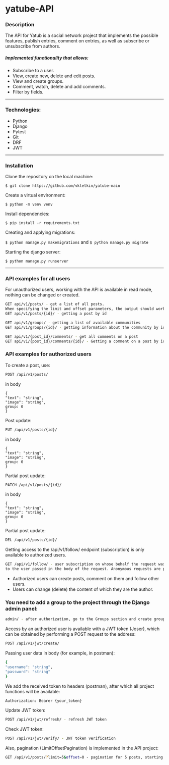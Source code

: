 # yatube-API

### Description
The API for Yatub is a social network project that implements the possible features,
publish entries, comment on entries, as well as subscribe or unsubscribe from authors.
##### Implemented functionality that allows:
* Subscribe to a user.
* View, create new, delete and edit posts.
* View and create groups.
* Comment, watch, delete and add comments.
* Filter by fields.

---

### Technologies:
* Python
* Django
* Pytest
* Git
* DRF
* JWT

---

### Installation
Clone the repository on the local machine:

```$ git clone https://github.com/vkletkin/yatube-main```

 Create a virtual environment:
 
 ```$ python -m venv venv```
 
 Install dependencies:

```$ pip install -r requirements.txt```

Creating and applying migrations:

```$ python manage.py makemigrations``` and  ```$ python manage.py migrate```

Starting the django server:

```$ python manage.py runserver```

---

### API examples for all users
For unauthorized users, working with the API is available in read mode,
nothing can be changed or created.
```bash
GET api/v1/posts/ - get a list of all posts.
When specifying the limit and offset parameters, the output should work with pagination
GET api/v1/posts/{id}/ - getting a post by id

GET api/v1/groups/ - getting a list of available communities
GET api/v1/groups/{id}/ - getting information about the community by id

GET api/v1/{post_id}/comments/ - get all comments on a post
GET api/v1/{post_id}/comments/{id}/ - Getting a comment on a post by id
```
### API examples for authorized users
To create a post, use:
```bash
POST /api/v1/posts/
```
in body
```
{
"text": "string",
"image": "string",
group: 0
}
```
Post update:
```bash
PUT /api/v1/posts/{id}/
```
in body
```
{
"text": "string",
"image": "string",
group: 0
}
```

Partial post update:
```bash
PATCH /api/v1/posts/{id}/
```
in body
```
{
"text": "string",
"image": "string",
group: 0
}
```

Partial post update:
```bash
DEL /api/v1/posts/{id}/
```
Getting access to the /api/v1/follow/ endpoint
(subscription) is only available to authorized users.
```bash
GET /api/v1/follow/ - user subscription on whose behalf the request was made
to the user passed in the body of the request. Anonymous requests are prohibited.
```
- Authorized users can create posts,
comment on them and follow other users.
- Users can change (delete) the content of which they are the author.

### You need to add a group to the project through the Django admin panel:
```bash
admin/ - after authorization, go to the Groups section and create groups
```
Access by an authorized user is available with a JWT token (Joser),
which can be obtained by performing a POST request to the address:
```bash
POST /api/v1/jwt/create/
```
Passing user data in body (for example, in postman):
```bash
{
"username": "string",
"password": "string"
}
```
We add the received token to headers (postman), after which all project functions will be available:
```bash
Authorization: Bearer {your_token}
```
Update JWT token:
```bash
POST /api/v1/jwt/refresh/ - refresh JWT token
```
Check JWT token:
```bash
POST /api/v1/jwt/verify/ - JWT token verification
```
Also, pagination (LimitOffsetPagination) is implemented in the API project:
```bash
GET /api/v1/posts/?limit=5&offset=0 - pagination for 5 posts, starting from the first
```
